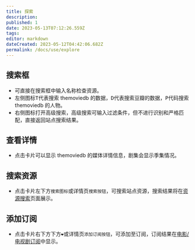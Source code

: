 ```yaml
---
title: 探索
description:
published: 1
date: 2023-05-13T07:12:26.559Z
tags:
editor: markdown
dateCreated: 2023-05-12T04:42:06.682Z
permalink: /docs/use/explore
---
```


## 搜索框

- 可直接在搜索框中输入名称检查资源。
- 左侧图标<kbd>T</kbd>代表搜索 themoviedb 的数据，<kbd>D</kbd>代表搜索豆瓣的数据，<kbd>P</kbd>代码搜索 themoviedb 的人物。
- 右侧图标打开高级搜索，高级搜索可输入过滤条件，但不进行识别和严格匹配，直接返回站点搜索结果。

## 查看详情

- 点击卡片可以显示 themoviedb 的媒体详情信息，剧集会显示季集情况。

## 搜索资源

- 点击卡片左下方`搜索图标`或详情页`搜索按钮`，可搜索站点资源，搜索结果将在[资源搜索](/资源搜索)页面展示。

## 添加订阅

- 点击卡片右下方下方`❤`或详情页`添加订阅按钮`，可添加至订阅，订阅结果在[电影/电视剧订阅](/订阅管理#电影/电视剧订阅)中显示。
